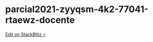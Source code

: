 # parcial2021-zyyqsm-4k2-77041-rtaewz-docente

[Edit on StackBlitz ⚡️](https://stackblitz.com/edit/parcial2021-zyyqsm-4k2-77041-rtaewz-docente)